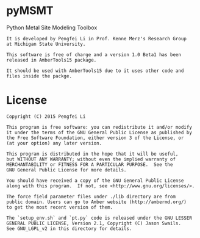 # pyMSMT

Python Metal Site Modeling Toolbox

    It is developed by Pengfei Li in Prof. Kenne Merz's Research Group
    at Michigan State University.

    This software is free of charge and a version 1.0 Beta1 has been
    released in AmberTools15 package.

    It should be used with AmberTools15 due to it uses other code and
    files inside the packge.

# License

    Copyright (C) 2015 Pengfei Li

    This program is free software: you can redistribute it and/or modify
    it under the terms of the GNU General Public License as published by
    the Free Software Foundation, either version 3 of the License, or
    (at your option) any later version.

    This program is distributed in the hope that it will be useful,
    but WITHOUT ANY WARRANTY; without even the implied warranty of
    MERCHANTABILITY or FITNESS FOR A PARTICULAR PURPOSE.  See the
    GNU General Public License for more details.

    You should have received a copy of the GNU General Public License
    along with this program.  If not, see <http://www.gnu.org/licenses/>.

    The force field parameter files under ./lib directory are from
    public domain. Users can go to Amber website (http://ambermd.org/)
    to get the most recent version of them.

    The `setup_env.sh` and `pt.py` code is released under the GNU LESSER
    GENERAL PUBLIC LICENSE, Version 2.1, Copyright (C) Jason Swails.
    See GNU_LGPL_v2 in this directory for details.


